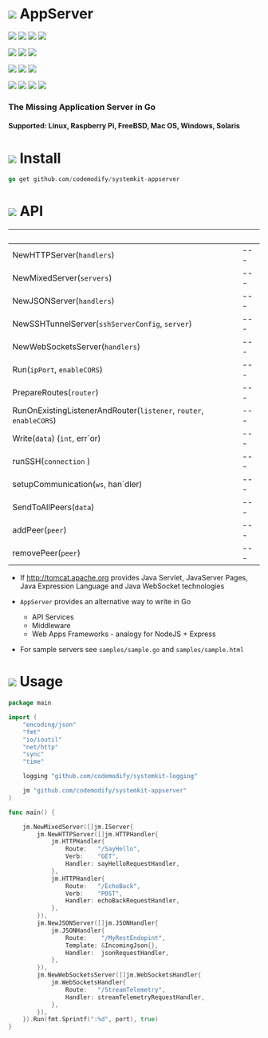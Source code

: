 # ![](https://fonts.gstatic.com/s/i/materialicons/bookmarks/v4/24px.svg) AppServer
[![](https://img.shields.io/github/v/release/codemodify/systemkit-appserver?style=flat-square)](https://github.com/codemodify/systemkit-appserver/releases/latest)
![](https://img.shields.io/github/languages/code-size/codemodify/systemkit-appserver?style=flat-square)
![](https://img.shields.io/github/last-commit/codemodify/systemkit-appserver?style=flat-square)
[![](https://img.shields.io/badge/license-0--license-brightgreen?style=flat-square)](https://github.com/codemodify/TheFreeLicense)

![](https://img.shields.io/github/workflow/status/codemodify/systemkit-appserver/qa?style=flat-square)
![](https://img.shields.io/github/issues/codemodify/systemkit-appserver?style=flat-square)
[![](https://goreportcard.com/badge/github.com/codemodify/systemkit-appserver?style=flat-square)](https://goreportcard.com/report/github.com/codemodify/systemkit-appserver)

[![](https://img.shields.io/badge/godoc-reference-brightgreen?style=flat-square)](https://godoc.org/github.com/codemodify/systemkit-appserver)
![](https://img.shields.io/badge/PRs-welcome-brightgreen.svg?style=flat-square)
![](https://img.shields.io/gitter/room/codemodify/systemkit-appserver?style=flat-square)

![](https://img.shields.io/github/contributors/codemodify/systemkit-appserver?style=flat-square)
![](https://img.shields.io/github/stars/codemodify/systemkit-appserver?style=flat-square)
![](https://img.shields.io/github/watchers/codemodify/systemkit-appserver?style=flat-square)
![](https://img.shields.io/github/forks/codemodify/systemkit-appserver?style=flat-square)

### The Missing Application Server in Go
#### Supported: Linux, Raspberry Pi, FreeBSD, Mac OS, Windows, Solaris

# ![](https://fonts.gstatic.com/s/i/materialicons/bookmarks/v4/24px.svg) Install
```go
go get github.com/codemodify/systemkit-appserver
```
# ![](https://fonts.gstatic.com/s/i/materialicons/bookmarks/v4/24px.svg) API

&nbsp;																| &nbsp;
---     															| ---
NewHTTPServer(`handlers`)                                           | ---
NewMixedServer(`servers`)                                           | ---
NewJSONServer(`handlers`)                                           | ---
NewSSHTunnelServer(`sshServerConfig`, `server`)                     | ---
NewWebSocketsServer(`handlers`)                                     | ---
Run(`ipPort`, `enableCORS`)                                         | ---
PrepareRoutes(`router`)                                             | ---
RunOnExistingListenerAndRouter(`listener`, `router`, `enableCORS`)  | ---
Write(`data`) (`int`, err`or)                                       | ---
runSSH(`connection` )                                               | ---
setupCommunication(`ws`, han`dler)                                  | ---
SendToAllPeers(`data`)                                              | ---
addPeer(`peer`)                                                     | ---
removePeer(`peer`)                                                  | ---


- If http://tomcat.apache.org provides Java Servlet, JavaServer Pages, Java Expression Language and Java WebSocket technologies
- `AppServer` provides an alternative way to write in Go
    - API Services
    - Middleware
    - Web Apps Frameworks - analogy for NodeJS + Express

- For sample servers see `samples/sample.go` and `samples/sample.html`

# ![](https://fonts.gstatic.com/s/i/materialicons/bookmarks/v4/24px.svg) Usage
```go
package main

import (
	"encoding/json"
	"fmt"
	"io/ioutil"
	"net/http"
	"sync"
	"time"

	logging "github.com/codemodify/systemkit-logging"

	jm "github.com/codemodify/systemkit-appserver"
)

func main() {

	jm.NewMixedServer([]jm.IServer{
		jm.NewHTTPServer([]jm.HTTPHandler{
			jm.HTTPHandler{
				Route:   "/SayHello",
				Verb:    "GET",
				Handler: sayHelloRequestHandler,
			},
			jm.HTTPHandler{
				Route:   "/EchoBack",
				Verb:    "POST",
				Handler: echoBackRequestHandler,
			},
		}),
		jm.NewJSONServer([]jm.JSONHandler{
			jm.JSONHandler{
				Route:    "/MyRestEndopint",
				Template: &IncomingJson{},
				Handler:  jsonRequestHandler,
			},
		}),
		jm.NewWebSocketsServer([]jm.WebSocketsHandler{
			jm.WebSocketsHandler{
				Route:   "/StreamTelemetry",
				Handler: streamTelemetryRequestHandler,
			},
		}),
	}).Run(fmt.Sprintf(":%d", port), true)
}
```